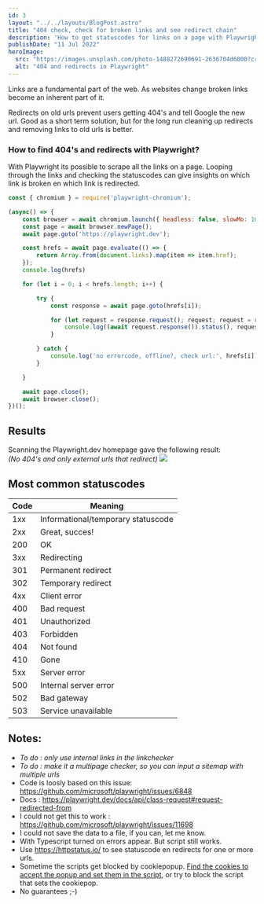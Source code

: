 ```yaml
---
id: 3
layout: "../../layouts/BlogPost.astro"
title: "404 check, check for broken links and see redirect chain"
description: 'How to get statuscodes for links on a page with Playwright'
publishDate: "11 Jul 2022"
heroImage:
  src: "https://images.unsplash.com/photo-1488272690691-2636704d6000?crop=entropy&cs=tinysrgb&fit=crop&fm=jpg&h=420&ixid=MnwxfDB8MXxyYW5kb218MHx8fHx8fHx8MTY1OTY4Mjc2OA&ixlib=rb-1.2.1&q=80&w=840"
  alt: "404 and redirects in Playwright"
---
```


Links are a fundamental part of the web. As websites change broken links become an inherent part of it.

Redirects on old urls prevent users getting 404's and tell Google the new url. Good as a short term solution, but for the long run cleaning up redirects and removing links to old urls is better. 

### How to find 404's and redirects with Playwright? 
With Playwright its possible to scrape all the links on a page. Looping through the links and checking the statuscodes can give insights on which link is broken en which link is redirected.






```js
const { chromium } = require('playwright-chromium');

(async() => {
    const browser = await chromium.launch({ headless: false, slowMo: 1050 });
    const page = await browser.newPage();
    await page.goto('https://playwright.dev');

    const hrefs = await page.evaluate(() => {
        return Array.from(document.links).map(item => item.href);
    });
    console.log(hrefs)

    for (let i = 0; i < hrefs.length; i++) {

        try {
            const response = await page.goto(hrefs[i]);

            for (let request = response.request(); request; request = request.redirectedFrom()) {
                console.log((await request.response()).status(), request.url())
            }

        } catch {
            console.log('no errorcode, offline?, check url:', hrefs[i])
        }

    }

    await page.close();
    await browser.close();
})();
```

## Results
Scanning the Playwright.dev homepage gave the following result:<br>
*(No 404's and only external urls that redirect)*
<img src="/assets/404-broken-link-and-redirect-chain.jpg">

## Most common statuscodes


| **Code** | **Meaning**                        |
|----------|------------------------------------|
| 1xx      | Informational/temporary statuscode |
| 2xx      | Great, succes!                     |
| 200      | OK                                 |
| 3xx      | Redirecting                        |
| 301      | Permanent redirect                 |
| 302      | Temporary redirect                 |
| 4xx      | Client error                       |
| 400      | Bad request                        |
| 401      | Unauthorized                       |
| 403      | Forbidden                          |
| 404      | Not found                          |
| 410      | Gone                               |
| 5xx      | Server error                       |
| 500      | Internal server error              |
| 502      | Bad gateway                        |
| 503      | Service unavailable                |

## Notes:
- *To do : only use internal links in the linkchecker*
- *To do : make it a multipage checker, so you can input a sitemap with multiple urls*
- Code is loosly based on this issue: https://github.com/microsoft/playwright/issues/6848
- Docs : https://playwright.dev/docs/api/class-request#request-redirected-from
- I could not get this to work : https://github.com/microsoft/playwright/issues/11698
- I could not save the data to a file, if you can, let me know. 
- With Typescript turned on errors appear. But script still works. 
- Use <a href="https://httpstatus.io/" target="_blank">https://httpstatus.io/</a> to see statuscode en redirects for one or more urls. 
- Sometime the scripts get blocked by cookiepopup. <a href="/posts/use-cookies-accept-consent">Find the cookies to accept the popup and set them in the script</a>, or try to block the script that sets the cookiepop.
- No guarantees ;-)